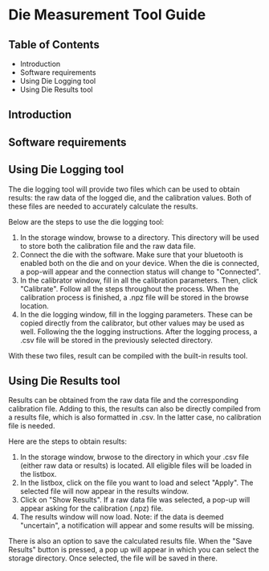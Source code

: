
# Die Measurement Tool Guide

## Table of Contents
- Introduction
- Software requirements
- Using Die Logging tool
- Using Die Results tool

## Introduction

## Software requirements

## Using Die Logging tool
The die logging tool will provide two files which can be used to obtain results: the raw data of the logged die, and the calibration values. Both of these files are needed to accurately calculate the results. 

Below are the steps to use the die logging tool:
1. In the storage window, browse to a directory. This directory will be used to store both the calibration file and the raw data file.
2. Connect the die with the software. Make sure that your bluetooth is enabled both on the die and on your device. When the die is connected, a pop-will appear and the connection status will change to "Connected".
3. In the calibrator window, fill in all the calibration parameters. Then, click "Calibrate". Follow all the steps throughout the process. When the calibration process is finished, a .npz file will be stored in the browse location.
4. In the die logging window, fill in the logging parameters. These can be copied directly from the calibrator, but other values may be used as well. Following the the logging instructions. After the logging process, a .csv file will be stored in the previously selected directory.

With these two files, result can be compiled with the built-in results tool.

## Using Die Results tool
Results can be obtained from the raw data file and the corresponding calibration file. Adding to this, the results can also be directly compiled from a results file, which is also formatted in .csv. In the latter case, no calibration file is needed.

Here are the steps to obtain results:
1. In the storage window, brwose to the directory in which your .csv file (either raw data or results) is located. All eligible files will be loaded in the listbox.
2. In the listbox, click on the file you want to load and select "Apply". The selected file will now appear in the results window.
3. Click on "Show Results". If a raw data file was selected, a pop-up will appear asking for the calibration (.npz) file.
4. The results window will now load. Note: if the data is deemed "uncertain", a notification will appear and some results will be missing.

There is also an option to save the calculated results file. When the "Save Results" button is pressed, a pop up will appear in which you can select the storage directory. Once selected, the file will be saved in there.
